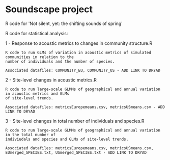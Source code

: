 # Soundscape project
R code for 'Not silent, yet: the shifting sounds of spring'

R code for statistical analysis: 

1 - Response to acoustic metrics to changes in community structure.R

    R code to run GLMs of variation in acoustic metrics of simulated communities in relation to the 
    number of individuals and the number of species. 
    
    Associated datafiles: COMMUNITY_EU, COMMUNITY_US - ADD LINK TO DRYAD
    
2 - Site-level changes in acoustic metrics.R

    R code to run large-scale GLMMs of geographical and annual variation in acoustic metrics and GLMs 
    of site-level trends.
    
    Associated datafiles: metricsEuropemeans.csv, metricsUSmeans.csv - ADD LINK TO DRYAD

3 - Site-level changes in total number of individuals and species.R
    
    R code to run large-scale GLMMs of geographical and annual variation in the total number of 
    indiviudals and species and GLMs of site-level trends. 
    
    Associated datafiles: metricsEuropemeans.csv, metricsUSmeans.csv, EUmerged_SPECIES.txt, USmerged_SPECIES.txt - ADD LINK TO DRYAD
